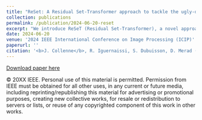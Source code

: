 ```yaml
---
title: "ReSet: A Residual Set-Transformer approach to tackle the ugly-duckling sign in melanoma detection"
collection: publications
permalink: /publication/2024-06-20-reset
excerpt: "We introduce ReSeT (Residual Set-Transformer), a novel approach to address the Ugly-Duckling Sign in melanoma detection. By comparing skin lesions within patients, our model effectively increases accuracy while remaining simple and lightweight, making it generalizable for other applications.<br/><img src='/images/reset.png'>"
date: 2024-06-20
venue: '2024 IEEE International Conference on Image Processing (ICIP)'
paperurl: ''
citation: '<b>J. Collenne</b>, R. Iguernaissi, S. Dubuisson, D. Merad (2024). "ReSet: A Residual Set-Transformer approach to tackle the ugly-duckling sign in melanoma detection." <i>International Conference on Image Processing. ICIP 2024. Abu Dhabi, UAE.</i>'
---
```


[Download paper here](https://julescollenne.github.io/papers/reset.pdf)

© 20XX IEEE. Personal use of this material is permitted. Permission from IEEE must be obtained for all other uses, in any current or future media, including reprinting/republishing this material for advertising or promotional purposes, creating new collective works, for resale or redistribution to servers or lists, or reuse of any copyrighted component of this work in other works.

